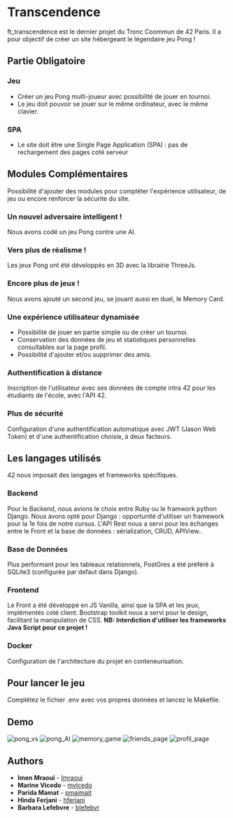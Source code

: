 # Transcendence
ft_transcendence est le dernier projet du Tronc Coommun de 42 Paris.
Il a pour objectif de créer un site hébergeant le légendaire jeu Pong !

## Partie Obligatoire
### Jeu
- Créer un jeu Pong multi-joueur avec possibilité de jouer en tournoi.
- Le jeu doit pouvoir se jouer sur le même ordinateur, avec le même clavier. 

### SPA
- Le site doit être une Single Page Application (SPA) : pas de rechargement des pages coté serveur

## Modules Complémentaires
Possibilité d'ajouter des modules pour compléter l'expérience utilisateur, de jeu ou encore renforcer la sécurite du site.

### Un nouvel adversaire intelligent !
Nous avons codé un jeu Pong contre une AI.

### Vers plus de réalisme !
Les jeux Pong ont été développés en 3D avec la librairie ThreeJs.

### Encore plus de jeux !
Nous avons ajouté un second jeu, se jouant aussi en duel, le Memory Card.

### Une expérience utilisateur dynamisée
- Possibilité de jouer en partie simple ou de créer un tournoi.
- Conservation des données de jeu et statistiques personnelles consultables sur la page profil.
- Possibilité d'ajouter et/ou supprimer des amis.

### Authentification à distance
Inscription de l'utilisateur avec ses données de compte intra 42 pour les étudiants de l'école, avec l'API 42.

### Plus de sécurité
Configuration d'une authentification automatique avec JWT (Jason Web Token) et d'une authentification choisie, à deux facteurs. 

## Les langages utilisés
42 nous imposait des langages et frameworks spécifiques.

### Backend
Pour le Backend, nous avions le choix entre Ruby ou le framwork python Django.
Nous avons opté pour Django : opportunité d'utiliser un framework pour la 1e fois de notre cursus.
L'API Rest nous a servi pour les échanges entre le Front et la base de données : sérialization, CRUD, APIView..

### Base de Données
Plus performant pour les tableaux relationnels, PostGres a été préféré à SQLite3 (configurée par defaut dans Django).

### Frontend
Le Front a été développé en JS Vanilla, ainsi que la SPA et les jeux, implémentés coté client.
Bootstrap toolkit nous a servi pour le design, facilitant la manipulation de CSS. 
**NB: Interdiction d'utiliser les frameworks Java Script pour ce projet !**

### Docker
Configuration de l'architecture du projet en conteneurisation.

## Pour lancer le jeu
Complétez le fichier .env avec vos propres données et lancez le Makefile.

## Demo
![pong_vs](https://github.com/user-attachments/assets/f2ab458e-11a3-47df-bf50-c9bd252bc124)
![pong_AI](https://github.com/user-attachments/assets/bc058aa3-4b17-4468-bbc5-0665dc083237)
![memory_game](https://github.com/user-attachments/assets/f3b60faa-eded-4826-ada3-7b8a47e3f98c)
![friends_page](https://github.com/user-attachments/assets/8aebea38-a08f-47f7-9c63-5967fbb97c71)
![profil_page](https://github.com/user-attachments/assets/6da47fc1-65e4-4e4a-8aef-e3e8901d2056)

## Authors

* **Imen Mraoui** - [Imraoui](https://github.com/imenecole42)
* **Marine Vicedo** - [mvicedo](https://github.com/marine-vicedo)
* **Parida Mamat** - [pmaimait](https://github.com/paridaMamat)
* **Hinda Ferjani** - [hferjani](https://github.com/madamehinda)
* **Barbara Lefebvre** - [blefebvr](https://github.com/Barbara-LBV)

